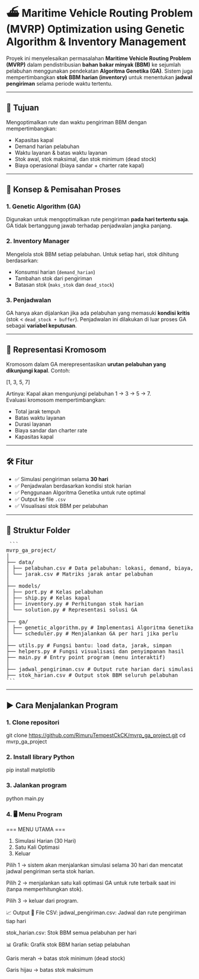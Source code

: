 # ⛴️ Maritime Vehicle Routing Problem (MVRP) Optimization using Genetic Algorithm & Inventory Management

Proyek ini menyelesaikan permasalahan **Maritime Vehicle Routing Problem (MVRP)** dalam pendistribusian **bahan bakar minyak (BBM)** ke sejumlah pelabuhan menggunakan pendekatan **Algoritma Genetika (GA)**. Sistem juga mempertimbangkan **stok BBM harian (inventory)** untuk menentukan **jadwal pengiriman** selama periode waktu tertentu.

---

## 🎯 Tujuan

Mengoptimalkan rute dan waktu pengiriman BBM dengan mempertimbangkan:

- Kapasitas kapal
- Demand harian pelabuhan
- Waktu layanan & batas waktu layanan
- Stok awal, stok maksimal, dan stok minimum (dead stock)
- Biaya operasional (biaya sandar + charter rate kapal)

---

## 🔁 Konsep & Pemisahan Proses

### 1. **Genetic Algorithm (GA)**  
Digunakan untuk mengoptimalkan rute pengiriman **pada hari tertentu saja**. GA tidak bertanggung jawab terhadap penjadwalan jangka panjang.

### 2. **Inventory Manager**  
Mengelola stok BBM setiap pelabuhan. Untuk setiap hari, stok dihitung berdasarkan:

- Konsumsi harian (`demand_harian`)
- Tambahan stok dari pengiriman
- Batasan stok (`maks_stok` dan `dead_stock`)

### 3. **Penjadwalan**
GA hanya akan dijalankan jika ada pelabuhan yang memasuki **kondisi kritis** (stok < `dead_stock + buffer`). Penjadwalan ini dilakukan di luar proses GA sebagai **variabel keputusan**.

---

## 🧬 Representasi Kromosom

Kromosom dalam GA merepresentasikan **urutan pelabuhan yang dikunjungi kapal**. Contoh:

[1, 3, 5, 7]

Artinya: Kapal akan mengunjungi pelabuhan 1 → 3 → 5 → 7.  
Evaluasi kromosom mempertimbangkan:

- Total jarak tempuh
- Batas waktu layanan
- Durasi layanan
- Biaya sandar dan charter rate
- Kapasitas kapal

---

## 🛠️ Fitur

- ✅ Simulasi pengiriman selama **30 hari**
- ✅ Penjadwalan berdasarkan kondisi stok harian
- ✅ Penggunaan Algoritma Genetika untuk rute optimal
- ✅ Output ke file `.csv`
- ✅ Visualisasi stok BBM per pelabuhan

---

## 🧩 Struktur Folder
<pre> ```
mvrp_ga_project/
│
├── data/
│ ├── pelabuhan.csv # Data pelabuhan: lokasi, demand, biaya, stok
│ └── jarak.csv # Matriks jarak antar pelabuhan
│
├── models/
│ ├── port.py # Kelas pelabuhan
│ ├── ship.py # Kelas kapal
│ ├── inventory.py # Perhitungan stok harian
│ └── solution.py # Representasi solusi GA
│
├── ga/
│ ├── genetic_algorithm.py # Implementasi Algoritma Genetika
│ └── scheduler.py # Menjalankan GA per hari jika perlu
│
├── utils.py # Fungsi bantu: load data, jarak, simpan
├── helpers.py # Fungsi visualisasi dan penyimpanan hasil
├── main.py # Entry point program (menu interaktif)
│
├── jadwal_pengiriman.csv # Output rute harian dari simulasi
├── stok_harian.csv # Output stok BBM seluruh pelabuhan
``` </pre>


---

## ▶️ Cara Menjalankan Program

### 1. Clone repositori

git clone https://github.com/RimuruTempestCkCK/mvrp_ga_project.git
cd mvrp_ga_project

### 2. Install library Python

pip install matplotlib

### 3. Jalankan program

python main.py

### 4. 🖥️ Menu Program

=== MENU UTAMA ===
1. Simulasi Harian (30 Hari)
2. Satu Kali Optimasi
3. Keluar

Pilih 1 → sistem akan menjalankan simulasi selama 30 hari dan mencatat jadwal pengiriman serta stok harian.

Pilih 2 → menjalankan satu kali optimasi GA untuk rute terbaik saat ini (tanpa memperhitungkan stok).

Pilih 3 → keluar dari program.

📈 Output
📄 File CSV:
jadwal_pengiriman.csv: Jadwal dan rute pengiriman tiap hari

stok_harian.csv: Stok BBM semua pelabuhan per hari

📊 Grafik:
Grafik stok BBM harian setiap pelabuhan

Garis merah → batas stok minimum (dead stock)

Garis hijau → batas stok maksimum

